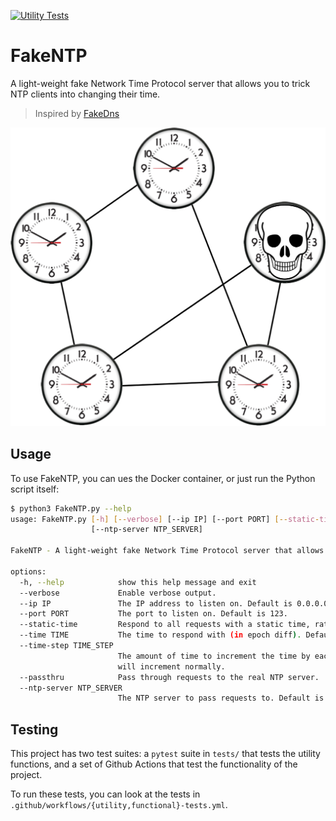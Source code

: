 [![Utility Tests](https://github.com/CuckooEXE/FakeNTP/actions/workflows/utility-tests.yml/badge.svg)](https://github.com/CuckooEXE/FakeNTP/actions/workflows/utility-tests.yml)

# FakeNTP
A light-weight fake Network Time Protocol server that allows you to trick NTP clients into changing their time.

> Inspired by [FakeDns](https://github.com/Crypt0s/FakeDns/)

![FakeNTP](FakeNTP.png)

## Usage
To use FakeNTP, you can ues the Docker container, or just run the Python script itself:
```bash
$ python3 FakeNTP.py --help
usage: FakeNTP.py [-h] [--verbose] [--ip IP] [--port PORT] [--static-time] [--time TIME] [--time-step TIME_STEP] [--passthru]
                  [--ntp-server NTP_SERVER]

FakeNTP - A light-weight fake Network Time Protocol server that allows you to trick NTP clients into changing their time.

options:
  -h, --help            show this help message and exit
  --verbose             Enable verbose output.
  --ip IP               The IP address to listen on. Default is 0.0.0.0
  --port PORT           The port to listen on. Default is 123.
  --static-time         Respond to all requests with a static time, rather than incrementing the time.
  --time TIME           The time to respond with (in epoch diff). Default is "datetime.datetime.now().timestamp()".
  --time-step TIME_STEP
                        The amount of time to increment the time by each time a request is received. If not set, then the time
                        will increment normally.
  --passthru            Pass through requests to the real NTP server.
  --ntp-server NTP_SERVER
                        The NTP server to pass requests to. Default is "pool.ntp.org".
```

## Testing
This project has two test suites: a `pytest` suite in `tests/` that tests the utility functions, and a set of Github Actions that test the functionality of the project.

To run these tests, you can look at the tests in `.github/workflows/{utility,functional}-tests.yml`.
